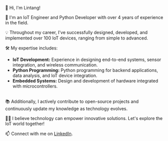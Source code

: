 👋 Hi, I'm Lintang!

🚀 I'm an IoT Engineer and Python Developer with over 4 years of experience in the field.

💡 Throughout my career, I've successfully designed, developed, and implemented over 100 IoT devices, ranging from simple to advanced.

🛠️ My expertise includes:
- **IoT Development:** Experience in designing end-to-end systems, sensor integration, and wireless communication.
- **Python Programming:** Python programming for backend applications, data analysis, and IoT device integration.
- **Embedded Systems:** Design and development of hardware integrated with microcontrollers.

<br>
📚 Additionally, I actively contribute to open-source projects and continuously update my knowledge as technology evolves.

👨‍💻 I believe technology can empower innovative solutions. Let's explore the IoT world together!

📫 Connect with me on [LinkedIn](https://www.linkedin.com/in/lintabong/).

<!-- Portofolios:
- <a href="https://github.com/lintabong/Class-Manager-ExpressJS">Rest API Class Manager</a> (Express.Js, noSQL Firebase Realtime Database, JWT oAuth, multiple type account)
- <a href="https://github.com/lintabong/Basic-IOT-Absensi">Fullstack Employee Attendance IoT RFID Card</a> (Flask Python, noSQL Firebase Realtime Database, ESP8266, RFID card reader)
- <a href="">POS Application</a> (Gin Golang, JWT oAuth, mySQL) -->

<!---
lintabong/lintabong is a ✨ special ✨ repository because its `README.md` (this file) appears on your GitHub profile.
You can click the Preview link to take a look at your changes.
--->
